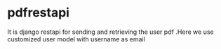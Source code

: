 # pdfrestapi
It is django restapi for sending and retrieving the user pdf .Here we use customized user model with username as email
